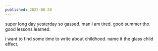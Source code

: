 ```yaml
---
published: 2025-08-20
---
```


super long day yesterday so gassed. man i am tired. good summer tho. good lessons learned.

i want to find some time to write about childhood. name it the glass child effect.